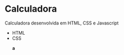 # Calculadora
Calculadora desenvolvida em HTML, CSS e Javascript
<br>
<ul>
  <li>HTML</li>  
  <li>CSS</li>

  **a**
  
</ul>





